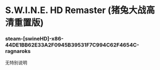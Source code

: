 # S.W.I.N.E. HD Remaster (猪兔大战高清重置版)

### steam-[swineHD]-x86-44DE1BB62E33A2F0945B39531F7C994C62F4654C-ragnaroks
无特别说明
